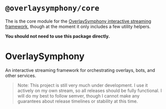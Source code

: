 # `@overlaysymphony/core`

The is the core module for the [OverlaySymphony interactive streaming framework](https://github.com/OverlaySymphony/overlaysymphony), though at the moment it only includes a few utility helpers.

**You should not need to use this package directly.**

# OverlaySymphony

An interactive streaming framework for orchestrating overlays, bots, and other services.

> Note: This project is still very much under development. I use it actively on my own stream, so all releases should be fully functional. I will do my best to follow semver, though I cannot make any guarantees about release timelines or stability at this time.
